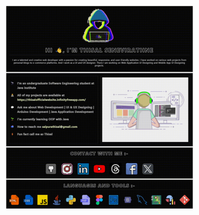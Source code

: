 <a href="https://thisalofficialwebsite.infinityfreeapp.com/" target="_blank">
    <img src="./sec1.gif" />
</a>
<br />
<a href="https://thisalofficialwebsite.infinityfreeapp.com/" target="_blank">
    <img src="./sec2.gif" />
</a>
<br />
<a href="https://thisalofficialwebsite.infinityfreeapp.com/" target="_blank">
    <img src="./sec3.gif" />
</a>
<br />
<a href="https://thisalofficialwebsite.infinityfreeapp.com/" target="_blank">
    <img src="./sec4.gif" />
</a>